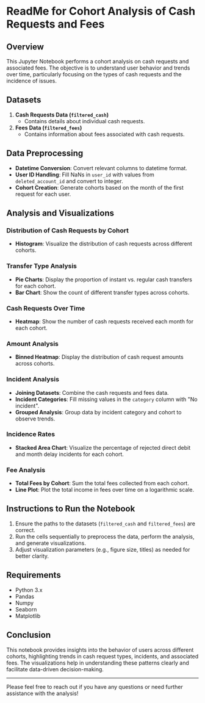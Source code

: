 # ReadMe for Cohort Analysis of Cash Requests and Fees

## Overview
This Jupyter Notebook performs a cohort analysis on cash requests and associated fees. The objective is to understand user behavior and trends over time, particularly focusing on the types of cash requests and the incidence of issues.

## Datasets
1. **Cash Requests Data (`filtered_cash`)**
   - Contains details about individual cash requests.
2. **Fees Data (`filtered_fees`)**
   - Contains information about fees associated with cash requests.

## Data Preprocessing
- **Datetime Conversion**: Convert relevant columns to datetime format.
- **User ID Handling**: Fill NaNs in `user_id` with values from `deleted_account_id` and convert to integer.
- **Cohort Creation**: Generate cohorts based on the month of the first request for each user.

## Analysis and Visualizations

### Distribution of Cash Requests by Cohort
- **Histogram**: Visualize the distribution of cash requests across different cohorts.

### Transfer Type Analysis
- **Pie Charts**: Display the proportion of instant vs. regular cash transfers for each cohort.
- **Bar Chart**: Show the count of different transfer types across cohorts.

### Cash Requests Over Time
- **Heatmap**: Show the number of cash requests received each month for each cohort.

### Amount Analysis
- **Binned Heatmap**: Display the distribution of cash request amounts across cohorts.

### Incident Analysis
- **Joining Datasets**: Combine the cash requests and fees data.
- **Incident Categories**: Fill missing values in the `category` column with "No incident".
- **Grouped Analysis**: Group data by incident category and cohort to observe trends.

### Incidence Rates
- **Stacked Area Chart**: Visualize the percentage of rejected direct debit and month delay incidents for each cohort.

### Fee Analysis
- **Total Fees by Cohort**: Sum the total fees collected from each cohort.
- **Line Plot**: Plot the total income in fees over time on a logarithmic scale.

## Instructions to Run the Notebook
1. Ensure the paths to the datasets (`filtered_cash` and `filtered_fees`) are correct.
2. Run the cells sequentially to preprocess the data, perform the analysis, and generate visualizations.
3. Adjust visualization parameters (e.g., figure size, titles) as needed for better clarity.

## Requirements
- Python 3.x
- Pandas
- Numpy
- Seaborn
- Matplotlib

## Conclusion
This notebook provides insights into the behavior of users across different cohorts, highlighting trends in cash request types, incidents, and associated fees. The visualizations help in understanding these patterns clearly and facilitate data-driven decision-making.

---

Please feel free to reach out if you have any questions or need further assistance with the analysis!
